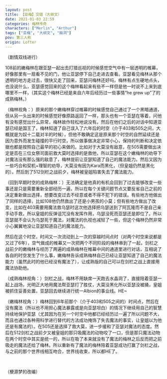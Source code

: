 ```yaml
---
layout: post
title: 【亚梅】交错（大纲文）
date: 2021-01-03 22:59
categories: 梅林传奇
characters: ["Merlin", "Arthur"]
tags: ["亚梅", "大纲文", "脑洞"]
pov: 第三人称
origin: Lofter
---
```


（剧情双线进行）

108前的嫩梅林在跟亚瑟一起出去打猎巡视的时候感觉空气中有一层透明的帷幕，好像那里有一扇看不见的门，他让亚瑟停下自己走进去查看。亚瑟看见梅林从那个透明的地方走过去，很快又走了回来，亚瑟问梅林还好吗，梅林有点生硬地点头，也没说什么，亚瑟感觉回来的这个梅林看起来有些不一样但是他一时说不上来到底哪里不一样，（其实这个梅林已经是来自六年后经历过一些事情“he grew up”了的成熟梅林。）

（梅林视角：）原来的那个嫩梅林穿过帷幕的时候感觉自己通过了一个黑暗通道，但从另一头出来的时候感觉好像原路返回了一样，那头也有一个亚瑟在等着，问他有没有感觉出什么异常，梅林故作轻松地说没有。然后在他们之后的对话中知道亚瑟已经是国王了，梅林知道了自己误入了六年后的时空（介于403和505之间，大概就是为奴十二载对半的时候），但他不敢确定这是原来那个时空的自然延续还是因为意外而发生碰撞的平行时空，所以做事做决定非常小心，保持的判断和决定依据也都是按照自己最早的初心来做的。比如对于大莫没有敌意，在505需要做出决定是否在三位女祭司面前救大莫时选择的是救他，所以亚瑟在这个嫩梅林的劝导下对魔法没有那么强的敌意了，梅林提前让亚瑟知道了自己的魔法能力。然后又因为一些巧合和契机+理智的劝导，大莫没有因为Kara而黑化，（但皇姐仍然是黑化的）。然后到了512剑栏之战前夕，梅林被皇姐陷害失去了魔法能力。

（回到早期时空的成熟梅林：）无法确定是他真的有机会回到了过去能够改变一些事还是只是需要重新全部经历一遍，所以在每个关键问题节点又要反省自己之前的决定重新做出选择，想要改变过去不经意或者不得不犯下的错误。有些地方他做出了同样的选择，比如108他仍然救出了还是小男孩的小莫；但有些地方做出了改变，比如在403需要用魔法救乌瑟时这次他选择把乌瑟送到了阿瓦隆而不是自己亲手动手救，所以皇姐的反弹诅咒没有发挥作用，乌瑟没死而亚瑟还是即位了。所以亚瑟就不会认为乌瑟死于魔法，对魔法的仇视也减轻了一些，但这个梅林仍然非常小心翼翼地没让亚瑟知道自己的魔法能力。

然后在这个时空，时间又一次流动到上一次的穿越时间点时（对两个时空来说都是又过了6年），空气做成的帷幕又一次把两个不同阶段的梅林串到了一起，剑栏之战前夕的嫩梅林与经历了两遍的成熟梅林在帷幕中间的通道里进行对话，互相说了各自的时空发生了什么事，嫩梅林告诉成熟梅林自己已经让亚瑟知道了自己的魔法能力（虽然此时的他已经没有魔法了），让成熟版的自己可以在剑栏之战上直接用魔法协助他。

（成熟梅林视角：）剑栏之战，梅林不用缺席一天跑去水晶洞了，直接陪着亚瑟一起上战场，光明正大地用魔法帮亚瑟打了胜仗，大莫没黑化所以亚瑟没被捅，皇姐被抓住妥善处置，亚瑟回去继续进行统一Albion的事业线。HE\~

（嫩梅林视角：）梅林回到6年前那个（介于403和505之间的）时间点，然后在没有魔法（所以也不用担心魔法暴露或是向亚瑟坦白）的情况下继续用自己的智慧持续地保护亚瑟（尤其因为在另一个时空中他都已经经历过一遍了所以问题不大，而且也通过各种用科学进行替代的方法成功掩饰了失去魔法的事实，让皇姐以为他还是有魔法的）。在505还是选择了救大莫，进一步缓和了亚瑟对魔法的态度。然后在512剑栏之战前夕又被皇姐的那只吸魔法的动物咬了一口，但是那只魔法动物在两个时空中其实是统一的，所以在吸了本来就没有了魔法的梅林之后反而把之前吸走的魔法还给了梅林。所以重新有了魔法的梅林陪着亚瑟成功打赢了剑栏之战，与之前的那个世界线相互吻合，世界线收束，所以都HE了。

<br>

（梗源梦的改编）
